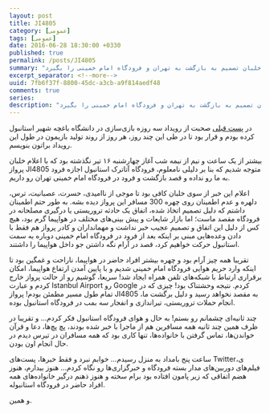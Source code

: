 ```yaml
---
layout: post
title: JI4805
category: [عمومی]
tags: [عمومی]
date: 2016-06-28 18:30:00 +0330
published: true
permalink: /posts/JI4805
summary: "حملات تروریستی رخ داده در نیمه شب 28 ژوئن در فرودگاه آتاترک استانبول، همزمان با عبور گروه متشکل از بازی‌سازان و دانشجویان انسیتو ملی بازی سازی ایران بود، این حملات باعث شد تا با در نظر گرفتن تدابیر امنیتی، خلبان تصمیم به بازگشت به تهران و فرودگاه امام خمینی را بگیرد."
excerpt_separator: <!--more--> 
uuid: 7fb6f37f-8800-45dc-a3cb-a9f814aedf48
comments: true
series: 
description: "حملات تروریستی رخ داده در نیمه شب 28 ژوئن در فرودگاه آتاترک استانبول، همزمان با عبور گروه متشکل از بازی‌سازان و دانشجویان انسیتو ملی بازی سازی ایران بود، این حملات باعث شد تا با در نظر گرفتن تدابیر امنیتی، خلبان تصمیم به بازگشت به تهران و فرودگاه امام خمینی را بگیرد."
---
```

در [پست قبلی](http://blog.kianooshnaghavi.com/posts/getting-ready-for-istanbul-game-jam) صحبت از رویداد سه روزه بازی‌سازی در دانشگاه باغچه شهیر استانبول کرده بودم و قرار بود تا در طی این چند روز، هر روز از روند تولید بازیمون در طول این رویداد براتون بنویسم.

بیشتر از یک ساعت و نیم از نیمه شب آغاز چهارشنبه ۱۶ تیر نگذشته بود که با اعلام خلبان پرواز JI4805 متوجه شدیم که بنا بر دلیلی نامعلوم، فرودگاه آتاترک استانبول اجازه فرود به ما رو نداده و قصد بازگشت و فرود در فرودگاه امام خمینی تهران رو داریم.

اعلام این خبر از سوی خلبان کافی بود تا موجی از ناامیدی، حسرت، عصبانیت، ترس، دلهره و عدم اطمینان روی چهره 300 مسافر این پرواز دیده بشه. به طور حتم اطمینان داشتم که دلیل تصمیم اتخاذ شده، اتفاق یک حادثه تروریستی یا درگیری مصلحانه در فرودگاه مقصد ماست؛ اما بازار شایعات و پیش بینی‌های مختلف در هواپیما گرم بود، هیچ کس از دلیل این اتفاق و تصمیم عجیب خبر نداشت و مهمانداران و کادر پرواز هم فقط با دادن وعده‌هایی مبنی بر اینکه بعد از فرود در فرودگاه امام خمینی دوباره به سمت استانبول حرکت خواهیم کرد، قصد در آرام نگه داشتن جو داخل هواپیما را داشتند.

تقریبا همه چیز آرام بود و چهره بیشتر افراد حاضر در هواپیما، ناراحت و غمگین بود تا اینکه وارد حریم هوایی فرودگاه امام خمینی شدیم و با پایین آمدن ارتفاع هواپیما، امکان برقراری ارتباط با شبکه‌های تلفن همراه ایجاد شد! سریعا، گوشیم رو از حالت پرواز خارج کردم و عبارت Istanbul Airport رو Google کردم. نتیجه وحشتناک بود! چیزی که در تمام طول مسیر مطمئن بودم! پرواز JI4805 به مقصد نخواهد رسید و دلیل برگشت ما، انجام حملات تروریستی، تیراندازی و انفجار سه بمب در فرودگاه استانبول بوده.

چند ثانیه‌ای چشمانم رو بستم! به حال و هوای فرودگاه استانبول فکر کردم... و تقریبا در ظرف همین چند ثانیه همه مسافرین هم از ماجرا با خبر شده بودند، پچ پچ‌ها، دعا و قرآن خواندن‌ها، تماس گرفتن با خانواده‌ها، تنها کاری بود که همه مسافران در تیرس دیدم در حال انجام اون بودن.

ساعت پنج بامداد به منزل رسیدم... خوابم نبرد و فقط خبرها، پست‌های Twitterی، فیلم‌های دوربین‌های مدار بسته فرودگاه و خبرگزاری‌ها رو نگاه کردم... هنوز بیدارم، هنوز هضم اتفاقی که زیر پامون افتاده بود برام سخته و هنوز ذهنم درگیر خانواده‌های همه افراد حاضر در فرودگاه استانبوله.

و همین.
